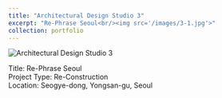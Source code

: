 ```yaml
---
title: "Architectural Design Studio 3"
excerpt: "Re-Phrase Seoul<br/><img src='/images/3-1.jpg'>"
collection: portfolio
---
```


![Architectural Design Studio 3](/images/3-1.jpg)

Title: Re-Phrase Seoul  
Project Type: Re-Construction  
Location: Seogye-dong, Yongsan-gu, Seoul